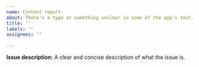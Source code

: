 ```yaml
---
name: Content report
about: There's a typo or something unclear in some of the app's text.
title: ''
labels: ''
assignees: ''

---
```


**Issue description:**
A clear and concise description of what the issue is.
